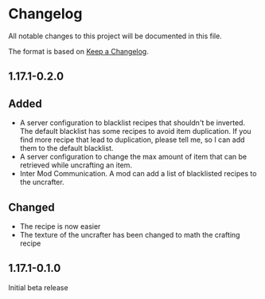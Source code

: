 # Changelog
All notable changes to this project will be documented in this file.

The format is based on [Keep a Changelog](https://keepachangelog.com/en/1.0.0/).

## 1.17.1-0.2.0

## Added
- A server configuration to blacklist recipes that shouldn't be inverted.
The default blacklist has some recipes to avoid item duplication.
If you find more recipe that lead to duplication, please tell me, so I can add them to the default blacklist.
- A server configuration to change the max amount of item that can be retrieved while uncrafting an item.
- Inter Mod Communication. A mod can add a list of blacklisted recipes to the uncrafter.

## Changed
- The recipe is now easier
- The texture of the uncrafter has been changed to math the crafting recipe

## 1.17.1-0.1.0

Initial beta release
